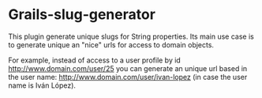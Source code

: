 Grails-slug-generator
=====================

This plugin generate unique slugs for String properties. Its main use case is to generate unique an "nice" urls for access to domain objects.

For example, instead of access to a user profile by id http://www.domain.com/user/25 you can generate an unique url based in the user name: http://www.domain.com/user/ivan-lopez (in case the user name is Iván López).

